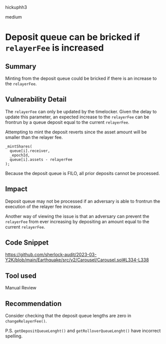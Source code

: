 hickuphh3

medium

# Deposit queue can be bricked if `relayerFee` is increased

## Summary
Minting from the deposit queue could be bricked if there is an increase to the `relayerFee`.

## Vulnerability Detail
The `relayerFee` can only be updated by the timelocker. Given the delay to update this parameter, an expected increase to the `relayerFee` can be frontrun by a queue deposit equal to the current `relayerFee`.

Attempting to mint the deposit reverts since the asset amount will be smaller than the relayer fee.

```solidity
_mintShares(
  queue[i].receiver,
  _epochId,
  queue[i].assets - relayerFee
);
```

Because the deposit queue is FILO, all prior deposits cannot be processed.

## Impact
Deposit queue may not be processed if an adversary is able to frontrun the execution of the relayer fee increase.

Another way of viewing the issue is that an adversary can prevent the `relayerFee` from ever increasing by depositing an amount equal to the current `relayerFee`.

## Code Snippet
https://github.com/sherlock-audit/2023-03-Y2K/blob/main/Earthquake/src/v2/Carousel/Carousel.sol#L334-L338

## Tool used
Manual Review

## Recommendation
Consider checking that the deposit queue lengths are zero in `changeRelayerFee()`.

P.S. `getDepositQueueLenght()` and `getRolloverQueueLenght()` have incorrect spelling.